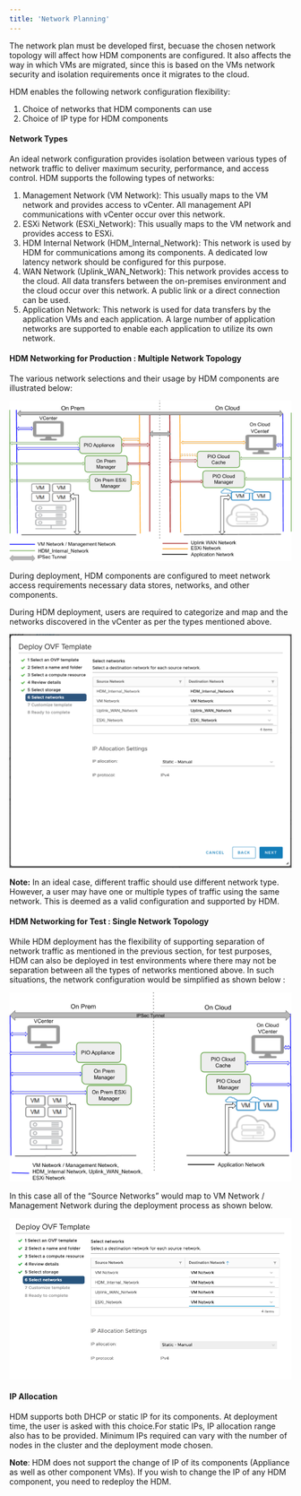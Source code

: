 ```yaml
---
title: 'Network Planning'
---
```


The network plan must be developed first, becuase the chosen network topology will affect how HDM components are configured. It also affects the way in which VMs are migrated, since this is based on the VMs network security and isolation requirements once it migrates to the cloud.

HDM enables the following network configuration flexibility:

1. Choice of networks that HDM components can use
2. Choice of IP type for HDM components


#### **Network Types**

An ideal network configuration provides isolation between various types of network traffic to deliver maximum security, performance, and access control. HDM supports the following types of networks:

1. Management Network (VM Network): This usually maps to the VM network and provides access to vCenter. All management API communications with vCenter occur over this network.
2. ESXi Network (ESXi_Network): This usually maps to the VM network and provides access to ESXi.
3. HDM Internal Network (HDM_Internal_Network): This network is used by HDM for communications among its components. A dedicated low latency network should be configured for this purpose. 
4. WAN Network (Uplink_WAN_Network): This network provides access to the cloud. All data transfers between the on-premises environment and the cloud occur over this network. A public link or a direct connection can be used.
5. Application Network: This network is used for data transfers by the application VMs and each application. A large number of application networks are supported to enable each application to utilize its own network. 


#### HDM Networking for Production : Multiple Network Topology

The various network selections and their usage by HDM components are illustrated below:

![drawing](images/image23.png?classes=content-img)

During deployment, HDM components are configured to meet network access requirements necessary data stores, networks, and other components. 

During HDM deployment, users are required to categorize and map and the networks discovered in the vCenter as per the types mentioned above. 

![alt_text](images/image2.png?classes=content-img "image_tooltip")

**Note:** In an ideal case, different traffic should use different network type. However, a user may have one or multiple types of traffic using the same network. This is deemed as a valid configuration and supported by HDM.


#### HDM Networking for Test : Single Network Topology

While HDM deployment has the flexibility of supporting separation of network traffic as mentioned in the previous section, for test purposes, HDM can also be deployed in test environments where there may not be separation between all the types of networks mentioned above. In such situations, the network configuration would be simplified as shown below : 



![drawing](images/image41.png?classes=content-img)

In this case all of the “Source Networks” would map to VM Network / Management Network during the deployment process as shown below. 



![alt_text](images/image39.png?classes=content-img "image_tooltip")



#### IP Allocation

HDM supports both DHCP or static IP for its components. At deployment time, the user is asked with this choice.For static IPs, IP allocation range also has to be provided. Minimum IPs required can vary with the number of nodes in the cluster and the deployment mode chosen. 

**Note**: HDM does not support the change of IP of its components (Appliance as well as other component VMs). If you wish to change the IP of any HDM component, you need to redeploy the HDM.
